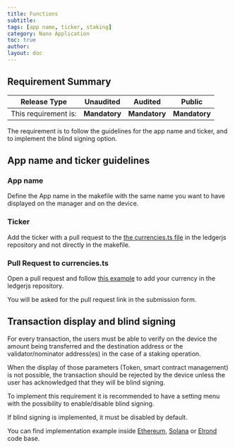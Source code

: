 ```yaml
---
title: Functions
subtitle:
tags: [app name, ticker, staking]
category: Nano Application
toc: true
author:
layout: doc
---
```


## Requirement Summary

|    Release Type       |          Unaudited     |          Audited       |          Public        |
|-----------------------|------------------------|------------------------|------------------------|
|  This requirement is: |    <b>Mandatory</b>    |   <b>Mandatory</b>     |   <b>Mandatory</b>     |

The requirement is to follow the guidelines for the app name and ticker, and to implement the blind signing option.

## App name and ticker guidelines

### App name
Define the App name in the makefile with the same name you want to have displayed on the manager and on the device.

### Ticker
Add the ticker with a pull request to the [the currencies.ts file](https://github.com/LedgerHQ/ledgerjs/blob/master/packages/cryptoassets/src/currencies.ts) in the ledgerjs repository and not directly in the makefile.

### Pull Request to currencies.ts

Open a pull request and follow [this example](https://github.com/LedgerHQ/ledgerjs/blob/master/packages/cryptoassets/src/currencies.ts#:~:text=Record%3Cstring%2C%20CryptoCurrency%3E%20%3D%20%7B-,near%3A%20%7B,%7D%2C,-aeternity%3A%20%7B) to add your currency in the ledgerjs repository.

You will be asked for the pull request link in the submission form.


## Transaction display and blind signing

For every transaction, the users must be able to verify on the device the amount being transferred and the destination address or the validator/nominator address(es) in the case of a staking operation.

When the display of those parameters (Token, smart contract management) is not possible, the transaction should be rejected by the device unless the user has acknowledged that they will be blind signing.

To implement this requirement it is recommended to have a setting menu with the possibility to enable/disable blind signing.

If blind signing is implemented, it must be disabled by default.

You can find implementation example inside [Ethereum](https://github.com/LedgerHQ/app-ethereum), [Solana](https://github.com/LedgerHQ/app-solana) or [Elrond](https://github.com/LedgerHQ/app-elrond) code base.
